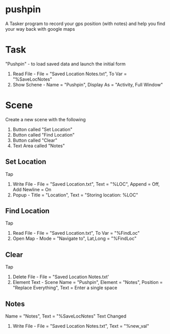 pushpin
=======

A Tasker program to record your gps position (with notes) and help you find your way back with google maps

Task
=====
"Pushpin" - to load saved data and launch the initial form
 1. Read File - File = "Saved Location Notes.txt", To Var = "%SaveLocNotes"
 2. Show Schene - Name = "Pushpin", Display As = "Activity, Full Window"

Scene
=====
Create a new scene with the following
 1. Button called "Set Location"
 2. Button called "Find Location"
 3. Button called "Clear"
 4. Text Area called "Notes"

Set Location
------------
Tap
 1. Write File - File = "Saved Location.txt", Text = "%LOC", Append = Off, Add Newline = On
 2. Popup - Title = "Location", Text = "Storing location: %LOC"


Find Location
-------------
Tap
 1. Read File - File = "Saved Location.txt", To Var = "%FindLoc"
 2. Open Map - Mode = "Navigate to", Lat,Long = "%FindLoc"
 

Clear
-----
Tap
 1. Delete File - File = "Saved Location Notes.txt'
 2. Element Text - Scene Name = "Pushpin", Element = "Notes", Position = "Replace Everything", Text = Enter a single space

Notes
------
Name = "Notes", Text = "%SaveLocNotes"
Text Changed
 1. Write File - File = "Saved Location Notes.txt", Text = "%new_val"
